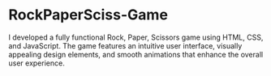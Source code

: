 # RockPaperSciss-Game
I developed a fully functional Rock, Paper, Scissors game using HTML, CSS, and JavaScript. The game features an intuitive user interface, visually appealing design elements, and smooth animations that enhance the overall user experience.
